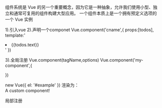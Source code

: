 组件系统是 Vue 的另一个重要概念，因为它是一种抽象，允许我们使用小型、独立和通常可复用的组件构建大型应用。
一个组件本质上是一个拥有预定义选项的一个 Vue 实例

1).引入vue
2).声明一个componet
Vue.component('cname',{
    props:[todos],
    template:'<li>{{todos.text}}</li>'
})



3).全局注册
Vue.component(tagName,options)
Vue.component('my-component',{

})
<div id="example">
  <my-component></my-component>
</div>
new Vue({
  el: '#example'
})
渲染为：
<div id="example">
  <div>A custom component!</div>
</div>

局部注册

